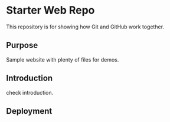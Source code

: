 # Starter Web Repo

This repository is for showing how Git and GitHub work together.

## Purpose

Sample website with plenty of files for demos.

## Introduction

check introduction.

## Deployment